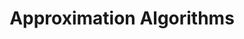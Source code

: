 ---
title: Approximation Algorithms
number: 38
time: 2022-05-02 12:00
location: Graham Hall 210
notes:
noutes_source:
slides_pdf:
slides_ppt:
youtube:
recording:
passcode:
textbook:
---